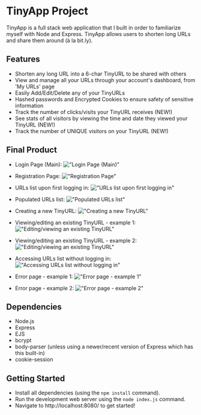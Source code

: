 # TinyApp Project

TinyApp is a full stack web application that I built in order to familiarize myself with Node and Express. TinyApp allows users to shorten long URLs and share them around (à la bit.ly).

## Features
- Shorten any long URL into a 6-char TinyURL to be shared with others
- View and manage all your URLs through your account's dashboard, from 'My URLs' page
- Easily Add/Edit/Delete any of your TinyURLs
- Hashed passwords and Encrypted Cookies to ensure safety of sensitive information
- Track the number of clicks/visits your TinyURL receives (NEW!)
- See stats of all visitors by viewing the time and date they viewed your TinyURL (NEW!)
- Track the number of UNIQUE visitors on your TinyURL (NEW!)

## Final Product

- Login Page (Main):
!["Login Page (Main)"](https://github.com/adamhirzalla/tinyapp/blob/master/docs/login_page.png)

- Registration Page:
!["Registration Page"](https://github.com/adamhirzalla/tinyapp/blob/master/docs/register_page.png)

- URLs list upon first logging in:
!["URLs list upon first logging in"](https://github.com/adamhirzalla/tinyapp/blob/master/docs/empty_urls.png)

- Populated URLs list:
!["Populated URLs list"](https://github.com/adamhirzalla/tinyapp/blob/master/docs/urls_page.png)

- Creating a new TinyURL:
!["Creating a new TinyURL"](https://github.com/adamhirzalla/tinyapp/blob/master/docs/create_page.png)

- Viewing/editing an existing TinyURL - example 1:
!["Editing/viewing an existing TinyURL"](https://github.com/adamhirzalla/tinyapp/blob/master/docs/edit_page.png)

- Viewing/editing an existing TinyURL - example 2:
!["Editing/viewing an existing TinyURL"](https://github.com/adamhirzalla/tinyapp/blob/master/docs/edit_page_2.png)

- Accessing URLs list without logging in:
!["Accessing URLs list without logging in"](https://github.com/adamhirzalla/tinyapp/blob/master/docs/urls_page_no_user.png)

- Error page - example 1:
!["Error page - example 1"](https://github.com/adamhirzalla/tinyapp/blob/master/docs/error_page_example.png)

- Error page - example 2:
!["Error page - example 2"](https://github.com/adamhirzalla/tinyapp/blob/master/docs/error_page_example_2.png)

## Dependencies

- Node.js
- Express
- EJS
- bcrypt
- body-parser (unless using a newer/recent version of Express which has this built-in)
- cookie-session

## Getting Started

- Install all dependencies (using the `npm install` command).
- Run the development web server using the `node index.js` command.
- Navigate to http://localhost:8080/ to get started!